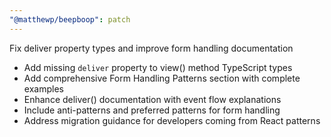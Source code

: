 ```yaml
---
"@matthewp/beepboop": patch
---
```


Fix deliver property types and improve form handling documentation

- Add missing `deliver` property to view() method TypeScript types
- Add comprehensive Form Handling Patterns section with complete examples
- Enhance deliver() documentation with event flow explanations
- Include anti-patterns and preferred patterns for form handling
- Address migration guidance for developers coming from React patterns